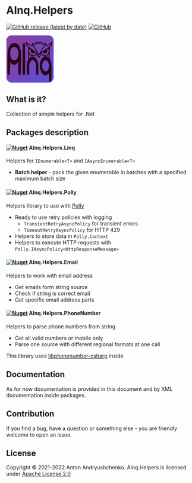 # AInq.Helpers

[![GitHub release (latest by date)](https://img.shields.io/github/v/release/andryushchenko/AInq.Helpers)](https://github.com/andryushchenko/AInq.Helpers/releases) [![GitHub](https://img.shields.io/github/license/andryushchenko/AInq.Helpers)](LICENSE)

![AInq](https://raw.githubusercontent.com/andryushchenko/AInq.Helpers/main/AInq.png)

## What is it?

Collection of simple helpers for .Net

## Packages description
#### [![Nuget](https://img.shields.io/nuget/v/AInq.Helpers.Linq)](https://www.nuget.org/packages/AInq.Helpers.Linq/) AInq.Helpers.Linq

Helpers for `IEnumerable<T>` and `IAsyncEnumerable<T>`

- **Batch helper** - pack the given enumerable in batches with a specified maximum batch size

#### [![Nuget](https://img.shields.io/nuget/v/AInq.Helpers.Polly)](https://www.nuget.org/packages/AInq.Helpers.Polly/) AInq.Helpers.Polly

Helpers library to use with [Polly](https://github.com/App-vNext/Polly)

- Ready to use retry policies with logging
  - `TransientRetryAsyncPolicy` for transient errors
  - `TimeoutRetryAsyncPolicy` for HTTP 429
- Helpers to store data in `Polly.Context`
- Helpers to execute HTTP requests with `Polly.IAsyncPolicy<HttpResponseMessage>`

#### [![Nuget](https://img.shields.io/nuget/v/AInq.Helpers.Email)](https://www.nuget.org/packages/AInq.Helpers.Email/) AInq.Helpers.Email

Helpers to work with email address

- Get emails form string source
- Check if string is correct email 
- Get specific email address parts

#### [![Nuget](https://img.shields.io/nuget/v/AInq.Helpers.PhoneNumber)](https://www.nuget.org/packages/AInq.Helpers.PhoneNumber/) AInq.Helpers.PhoneNumber

Helpers to parse phone numbers from string

- Get all valid numbers or mobile only
- Parse one source with different regional formats at one call

This library uses [libphonenumber-csharp](https://github.com/twcclegg/libphonenumber-csharp) inside

## Documentation

As for now documentation is provided in this document and by XML documentation inside packages.

## Contribution

If you find a bug, have a question or something else - you are friendly welcome to open an issue.

## License

Copyright © 2021-2022 Anton Andryushchenko. AInq.Helpers is licensed under [Apache License 2.0](LICENSE)
